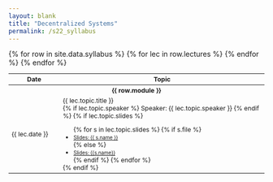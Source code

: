 ```yaml
---
layout: blank
title: "Decentralized Systems"
permalink: /s22_syllabus
---
```


<table style="table-layout: fixed; font-size: 88%;">
  <thead>
      <th style="width: 20%;">Date</th>
      <th style="width: 80%;"> Topic </th>
  </thead>
  <tbody>
    {% for row in site.data.syllabus %}
    <tr>
      <th id="par" colspan="2" scope="colgroup"> {{ row.module }} </th>
    </tr>
      {% for lec in row.lectures %}
        <tr> 
          <td> {{ lec.date }} </td>
          <td> {{ lec.topic.title }}
            <br>
            {% if lec.topic.speaker %}
              Speaker: {{ lec.topic.speaker }} 
            {% endif %}
            {% if lec.topic.slides %}
              <ul style="margin-bottom: 0;">
                {% for s in lec.topic.slides %}
                  {% if s.file %}
                    <li> <a target="_parent" href="https://berkeley-desys.github.io/assets/material/{{s.file}}" style="font-size: 80%;"> Slides: {{ s.name }} </a> </li>
                  {% else %}
                    <li> <a target="_parent" href="{{s.link}}" style="font-size: 80%;"> Slides: {{s.name}} </a> </li>
                  {% endif %}
                {% endfor %}
              </ul>
            {% endif %}
          </td>
        </tr>
      {% endfor %}
    {% endfor %}
  </tbody>
</table>

